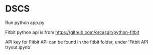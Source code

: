 # DSCS

Run python app.py

Fitbit python api is from https://github.com/orcasgit/python-fitbit

API key for Fitbit API can be found in the fitbit folder, under 'Fitbit API tryout.ipynb'
